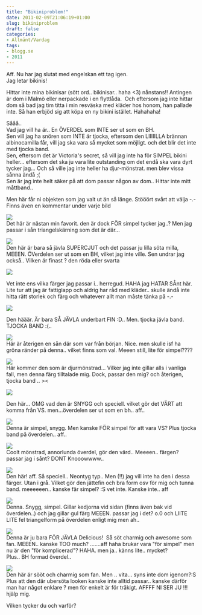 ```yaml
---
title: "Bikiniproblem!"
date: 2011-02-09T21:06:19+01:00
slug: bikiniproblem
draft: false
categories:
- Allmänt/Vardag
tags:
- blogg.se
- 2011
---
```

Aff. Nu har jag slutat med engelskan ett tag igen.  
Jag letar bikinis!  
  
Hittar inte mina bikinisar (sött ord.. bikinisar.. haha <3) nånstans!! Antingen är dom i Malmö eller nerpackade i en flyttlåda.  Och eftersom jag inte hittar dom så bad jag tim titta i min resväska med kläder hos honom, han pallade inte. Så han erbjöd sig att köpa en ny bikini istället. Hahahaha!  
  
Sååå..  
Vad jag vill ha är.. En ÖVERDEL som INTE ser ut som en BH.  
Sen vill jag ha snören som INTE är tjocka, eftersom den LIIIIILLA brännan albinocamilla får, vill jag ska vara så mycket som möjligt. och det blir det inte med tjocka band.  
Sen, eftersom det är Victoria's secret, så vill jag inte ha för SIMPEL bikini heller... eftersom det ska ju vara lite outstanding om det endå ska vara dyrt tycker jag... Och så ville jag inte heller ha djur-mönstrat. men blev vissa sånna ändå ;(  
Sen är jag inte helt säker på att dom passar någon av dom.. Hittar inte mitt måttband..  
  
Men här får ni objekten som jag valt ut än så länge. Stööört svårt att välja -.-  
Finns även en kommentar under varje bild  
  
![](/assets/images/blogg.se/v265145_093_131710203.jpg)  
Det här är nästan min favorit. den är dock FÖR simpel tycker jag..? Men jag passar i sån triangelskärning som det är där...  
  
  
![](/assets/images/blogg.se/v293088_hh1_131710642.jpg)  
Den här är bara så jävla SUPERCJUT och det passar ju lilla söta milla, MEEEN. ÖVerdelen ser ut som en BH, vilket jag inte ville. Sen undrar jag också.. Vilken är finast ? den röda eller svarta  
  
![](/assets/images/blogg.se/v293100_131710990.jpg)  
  
  
Vet inte ens vilka färger jag passar i.. herregud. HAHA jag HATAR SÅnt här. Lite tur att jag är fattiglapp och aldrig har råd med kläder.. skulle ändå inte hitta rätt storlek och färg och whateverr allt man måste tänka på -.-  
  
  
  
![](/assets/images/blogg.se/v308520_131711266.jpg)  
  
Den hääär. Är bara SÅ JÄVLA underbart FIN :D.. Men. tjocka jävla band. TJOCKA BAND :(..  
  
  
![](/assets/images/blogg.se/v308531_131711440.jpg)  
Här är återigen en sån där som var från början. Nice. men skulle isf ha gröna ränder på denna.. vilket finns som val. Meeen still, lite för simpel????  
  
  
  
![](/assets/images/blogg.se/v308666_2a3_131711698.jpg)  
Här kommer den som är djurmönstrad... Vilker jag inte gillar alls i vanliga fall, men denna färg tilltalade mig. Dock, passar den mig? och återigen, tjocka band .. ><  
  
  
![](/assets/images/blogg.se/v308668_131711917.jpg)  
  
Den här... OMG vad den är SNYGG och speciell. vilket gör det VÄRT att komma från VS. men...överdelen ser ut som en bh.. aff..  
  
  
  
![](/assets/images/blogg.se/v309174_l34_131712120.jpg)  
Denna är simpel, snygg. Men kanske FÖR simpel för att vara VS? Plus tjocka band på överdelen.. aff..  
  
  
![](/assets/images/blogg.se/v309209_131712333.jpg)  
Coolt mönstrad, annorlunda överdel, gör den värd.. Meeeen.. färgen? passar jag i sånt? DONT Knooowwww..  
  
  
![](/assets/images/blogg.se/v311482_131712485.jpg)  
Den här! aff. Så speciell.. Neontyg typ.. Men (!!) jag vill inte ha den i dessa färger. Utan i grå. Vilket gör den jättefin och bra form osv för mig och tunna band. meeeeeen.. kanske fär simpel? :S vet inte. Kanske inte.. aff  
  
  
![](/assets/images/blogg.se/v312380_664_131712785.jpg)  
Denna. Snygg, simpel. Gillar kedjorna vid sidan (finns även bak vid överdelen..) och jag gillar gul färg MEEEN. passar jag i det? o.0 och LIITE LITE fel triangelform på överdelen enligt mig men ah..  
  
  
![](/assets/images/blogg.se/v312465_131713092.jpg)  
Denna är ju bara FÖR JÄVLA Delicious!  Så söt charmig och awesome som fan. MEEEN.. kanske TOO much? .......aff haha brukar vara "för simpel" men nu är den "för komplicerad"? HAHA. men ja.. känns lite.. mycket?  
Plus.. BH formad överdel..  
  
  
![](/assets/images/blogg.se/v312471_131713450.jpg)  
Den här är sööt och charmig som fan. Men .. vita... syns inte dom igenom?:S  
Plus att den där ubersöta looken kanske inte alltid passar.. kanske därför man har något enklare ? men för enkelt är för tråkigt. AFFFF NI SER JU !!! hjälp mig.  
  
Vilken tycker du och varför?